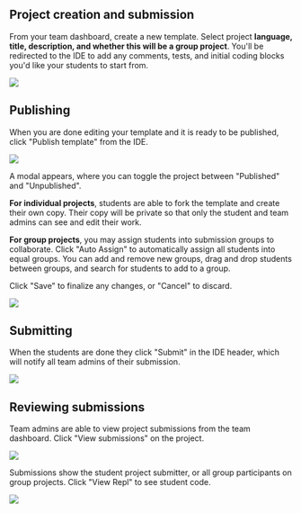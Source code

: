 
## Project creation and submission

From your team dashboard, create a new template. Select project **language, title, description, and whether this will be a group project**.  You'll be redirected to the IDE to add any comments, tests, and initial coding blocks you'd like your students to start from.

<img style="max-width: 600px" src="/images/teamsForEducation/project-create.png" />

## Publishing

When you are done editing your template and it is ready to be published, click "Publish template" from the IDE.  

<img style="max-width: 150px" src="/images/teamsForEducation/project-publish-button.png" />

A modal appears, where you can toggle the project between "Published" and "Unpublished".

**For individual projects**, students are able to fork the template and create their own copy. Their copy will be private so that only the student and team admins can see and edit their work.

**For group projects**, you may assign students into submission groups to collaborate.  Click "Auto Assign" to automatically assign all students into equal groups.  You can add and remove new groups, drag and drop students between groups, and search for students to add to a group. 

Click "Save" to finalize any changes, or "Cancel" to discard.

<img style="max-width: 600px" src="/images/teamsForEducation/project-publish.png" />

## Submitting

When the students are done they click "Submit" in the IDE header, which will notify all team admins of their submission.

<img style="max-width: 100px" src="/images/teamsForEducation/project-submit.png" />

## Reviewing submissions

Team admins are able to view project submissions from the team dashboard.  Click "View submissions" on the project. 

<img src="/images/teamsForEducation/project-list.png" />

Submissions show the student project submitter, or all group participants on group projects.  Click "View Repl" to see student code.

<img src="/images/teamsForEducation/project-submissions.png" />

